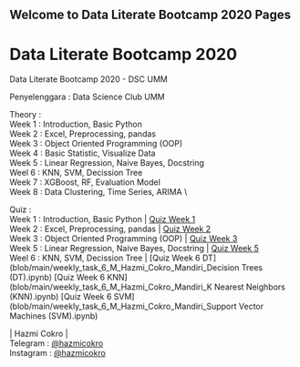 ## Welcome to Data Literate Bootcamp 2020 Pages

# Data Literate Bootcamp 2020
Data Literate Bootcamp 2020 - DSC UMM

Penyelenggara : Data Science Club UMM

Theory : \
Week 1 : Introduction, Basic Python \
Week 2 : Excel, Preprocessing, pandas \
Week 3 : Object Oriented Programming (OOP) \
Week 4 : Basic Statistic, Visualize Data \
Week 5 : Linear Regression, Naive Bayes, Docstring \
Weel 6 : KNN, SVM, Decission Tree \
Week 7 : XGBoost, RF, Evaluation Model \
Week 8 : Data Clustering, Time Series, ARIMA \

Quiz : \
Week 1 : Introduction, Basic Python | [Quiz Week 1](blob/main/weekly_task_1_M_Hazmi_Cokro_Mandiri.ipynb) \
Week 2 : Excel, Preprocessing, pandas | [Quiz Week 2](blob/main/weekly_task_2_M_Hazmi_Cokro_Mandiri.ipynb) \
Week 3 : Object Oriented Programming (OOP) | [Quiz Week 3](blob/main/weekly_task_3_M_Hazmi_Cokro_Mandiri.ipynb) \
Week 5 : Linear Regression, Naive Bayes, Docstring | [Quiz Week 5](blob/main/weekly_task_5_M_Hazmi_Cokro_Mandiri_Linear_Regression_|_Naive_Bayes.ipynb) \
Weel 6 : KNN, SVM, Decission Tree | [Quiz Week 6 DT](blob/main/weekly_task_6_M_Hazmi_Cokro_Mandiri_Decision Trees (DT).ipynb)
[Quiz Week 6 KNN](blob/main/weekly_task_6_M_Hazmi_Cokro_Mandiri_K Nearest Neighbors (KNN).ipynb)
[Quiz Week 6 SVM](blob/main/weekly_task_6_M_Hazmi_Cokro_Mandiri_Support Vector Machines (SVM).ipynb)

| Hazmi Cokro | \
Telegram : [@hazmicokro](t.me/hazmicokro) \
Instagram : [@hazmicokro](instagram.com/hazmicokro) 
